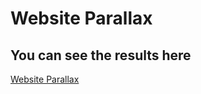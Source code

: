 #  Website Parallax
## You can see the results here
[Website Parallax](https://bazarbairahat.github.io/Parallax/)
